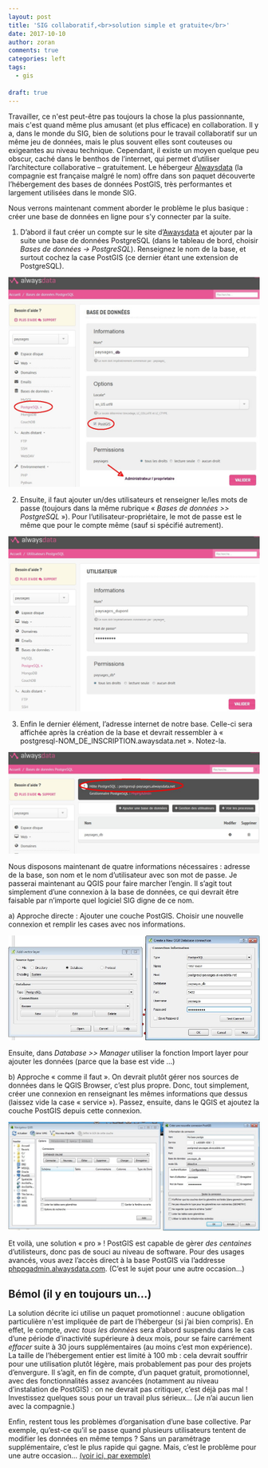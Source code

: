 ```yaml
---
layout: post
title: 'SIG collaboratif,<br>solution simple et gratuite</br>'
date: 2017-10-10
author: zoran
comments: true
categories: left
tags:
  - gis
 
draft: true
---
```

  
Travailler, ce n'est peut-être pas toujours la chose la plus passionnante, mais c'est quand même plus amusant (et plus efficace) en collaboration. Il y a, dans le monde du SIG, bien de solutions pour le travail collaboratif sur un même jeu de données, mais le plus souvent elles sont couteuses ou exigeantes au niveau technique. Cependant, il existe un moyen quelque peu obscur, caché dans le benthos de l’internet, qui permet d’utiliser l’architecture collaborative – gratuitement. Le hébergeur [Alwaysdata]( www.alwaysdata.com) (la compagnie est française malgré le nom) offre dans son paquet découverte l’hébergement des bases de données PostGIS, très performantes et largement utilisées dans le monde SIG.

Nous verrons maintenant comment aborder le problème le plus basique : créer une base de données en ligne pour s’y connecter par la suite.

1)	D’abord il faut créer un compte sur le site d’[Awaysdata](www.alwaysdata.com) et ajouter par la suite une base de données PostgreSQL (dans le tableau de bord, choisir *Bases de données -> PostgreSQL*). Renseignez le nom de la base, et surtout cochez la case PostGIS (ce dernier étant une extension de PostgreSQL).

![2017-06-10-alwaysdata1.png](/images/2017/08/alwaysdata1.jpg)


2)	Ensuite, il faut ajouter un/des utilisateurs et renseigner le/les mots de passe (toujours dans la même rubrique « *Bases de données >> PostgreSQL* »). Pour l’utilisateur-propriétaire, le mot de passe est le même que pour le compte même (sauf si spécifié autrement).

![2017-06-10-alwaysdata2.png](/images/2017/08/alwaysdata2.jpg)

  
3)	Enfin le dernier élément, l’adresse internet de notre base. Celle-ci sera affichée après la création de la base et devrait ressembler à « postgresql-NOM_DE_INSCRIPTION.awaysdata.net ». Notez-la.
 
![2017-06-10-alwaysdata3.png](/images/2017/08/alwaysdata3.jpg)

Nous disposons maintenant de quatre informations nécessaires : adresse de la base, son nom et le nom d’utilisateur avec son mot de passe. Je passerai maintenant au QGIS pour faire marcher l’engin. Il s’agit tout simplement d’une connexion à la base de données, ce qui devrait être faisable par n’importe quel logiciel SIG digne de ce nom.  

a)	Approche directe : Ajouter une couche PostGIS. Choisir une nouvelle connexion et remplir les cases avec nos informations. 

![2017-06-10-QGIS1.jpg](/images/2017/08/QGIS1.jpg)

Ensuite, dans *Database >> Manager* utiliser la fonction Import layer pour ajouter les données (parce que la base est vide …)

b)	Approche « comme il faut ». On devrait plutôt gérer nos sources de données dans le QGIS Browser, c’est plus propre. Donc, tout simplement, créer une connexion en renseignant les mêmes informations que dessus (laissez vide la case « service »). Passez, ensuite, dans le QGIS et ajoutez la couche PostGIS depuis cette connexion.


![2017-06-10-QGIS2.jpg](/images/2017/08/QGIS2.jpg)

Et voilà, une solution « pro » ! PostGIS est capable de gèrer *des centaines* d’utilisteurs, donc pas de souci au niveau de software. Pour des usages avancés, vous avez l’accès direct à la base PostGIS via l’addresse [phppgadmin.alwaysdata.com](https://phppgadmin.alwaysdata.com/). (C’est le sujet pour une autre occasion…)
 
## Bémol (il y en toujours un…)

La solution décrite ici utilise un paquet promotionnel : aucune obligation particulière n'est impliquée de part de l’hébergeur (si j’ai bien compris). En effet, le compte, *avec tous les données* sera d’abord suspendu dans le cas d’une période d’inactivité supérieure à deux mois, pour se faire carrément *effacer* suite à 30 jours supplémentaires (au moins c’est mon expérience). La taille de l’hébergement entier est limité à 100 mb : cela devrait souffrir pour une utilisation plutôt légère, mais probablement pas pour des projets d’envergure. Il s’agit, en fin de compte, d’un paquet gratuit, promotionnel, avec des fonctionnalités assez avancées (notamment au niveau d’instalation de PostGIS) : on ne devrait pas critiquer, c’est déjà pas mal ! Investissez quelques sous pour un travail plus sérieux… (Je n’ai aucun lien avec la compagnie.) 

Enfin, restent tous les problèmes d’organisation d’une base collective. Par exemple, qu’est-ce qu’il se passe quand plusieurs utilisateurs tentent de modifier les données en même temps ? Sans un paramétrage supplémentaire, c’est le plus rapide qui gagne. Mais, c’est le problème pour une autre occasion… [(voir ici, par exemple)](http://workshops.boundlessgeo.com/postgis-intro/history_tracking.html)

